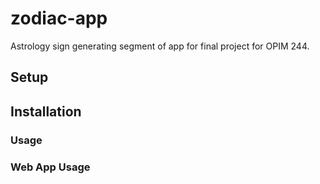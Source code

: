 # zodiac-app
Astrology sign generating segment of app for final project for OPIM 244.

## Setup

## Installation


### Usage


### Web App Usage 